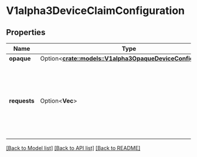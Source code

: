 # V1alpha3DeviceClaimConfiguration

## Properties

Name | Type | Description | Notes
------------ | ------------- | ------------- | -------------
**opaque** | Option<[**crate::models::V1alpha3OpaqueDeviceConfiguration**](v1alpha3.OpaqueDeviceConfiguration.md)> |  | [optional]
**requests** | Option<**Vec<String>**> | Requests lists the names of requests where the configuration applies. If empty, it applies to all requests. | [optional]

[[Back to Model list]](../README.md#documentation-for-models) [[Back to API list]](../README.md#documentation-for-api-endpoints) [[Back to README]](../README.md)


